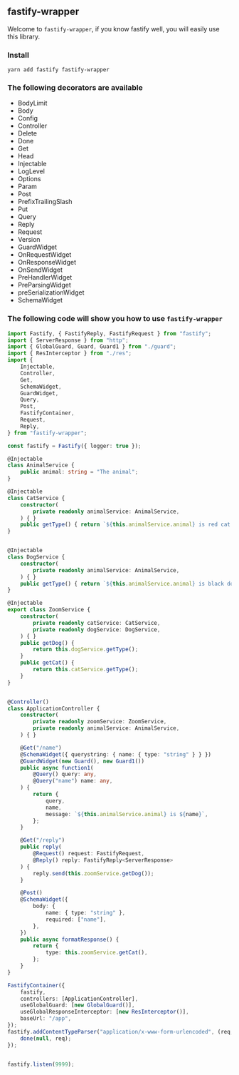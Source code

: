 ## fastify-wrapper 

Welcome to `fastify-wrapper`, if you know fastify well, you will easily use this library.

### Install 
```
yarn add fastify fastify-wrapper
```

### The following decorators are available
- BodyLimit
- Body
- Config
- Controller
- Delete
- Done
- Get
- Head
- Injectable
- LogLevel
- Options
- Param
- Post
- PrefixTrailingSlash
- Put
- Query
- Reply
- Request
- Version
- GuardWidget
- OnRequestWidget
- OnResponseWidget
- OnSendWidget
- PreHandlerWidget
- PreParsingWidget
- preSerializationWidget
- SchemaWidget

### The following code will show you how to use `fastify-wrapper`

```Typescript
import Fastify, { FastifyReply, FastifyRequest } from "fastify";
import { ServerResponse } from "http";
import { GlobalGuard, Guard, Guard1 } from "./guard";
import { ResInterceptor } from "./res";
import {
    Injectable,
    Controller,
    Get,
    SchemaWidget,
    GuardWidget,
    Query,
    Post,
    FastifyContainer,
    Request,
    Reply,
} from "fastify-wrapper";

const fastify = Fastify({ logger: true });

@Injectable
class AnimalService {
    public animal: string = "The animal";
}

@Injectable
class CatService {
    constructor(
        private readonly animalService: AnimalService,
    ) { }
    public getType() { return `${this.animalService.animal} is red cat.`; }
}


@Injectable
class DogService {
    constructor(
        private readonly animalService: AnimalService,
    ) { }
    public getType() { return `${this.animalService.animal} is black dog.`; }
}

@Injectable
export class ZoomService {
    constructor(
        private readonly catService: CatService,
        private readonly dogService: DogService,
    ) { }
    public getDog() {
        return this.dogService.getType();
    }
    public getCat() {
        return this.catService.getType();
    }
}


@Controller()
class ApplicationController {
    constructor(
        private readonly zoomService: ZoomService,
        private readonly animalService: AnimalService,
    ) { }

    @Get("/name")
    @SchemaWidget({ querystring: { name: { type: "string" } } })
    @GuardWidget(new Guard(), new Guard1())
    public async function1(
        @Query() query: any,
        @Query("name") name: any,
    ) {
        return {
            query,
            name,
            message: `${this.animalService.animal} is ${name}`,
        };
    }

    @Get("/reply")
    public reply(
        @Request() request: FastifyRequest,
        @Reply() reply: FastifyReply<ServerResponse>
    ) {
        reply.send(this.zoomService.getDog());
    }

    @Post()
    @SchemaWidget({
        body: {
            name: { type: "string" },
            required: ["name"],
        },
    })
    public async formatResponse() {
        return {
            type: this.zoomService.getCat(),
        };
    }
}

FastifyContainer({
    fastify,
    controllers: [ApplicationController],
    useGlobalGuard: [new GlobalGuard()],
    useGlobalResponseInterceptor: [new ResInterceptor()],
    baseUrl: "/app",
});
fastify.addContentTypeParser("application/x-www-form-urlencoded", (req, done) => {
    done(null, req);
});


fastify.listen(9999);
```
